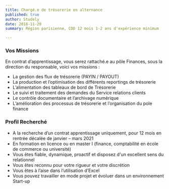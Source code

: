 ```yaml
---
title: Chargé.e de trésorerie en alternance
published: true
author: Studely
date: 2018-11-20
summary: Région parisienne, CDD 12 mois 1-2 ans d'expérience minimum

---
```

### <span class="has-text-primary">Vos Missions</span>

En contrat d’apprentissage, vous serez rattaché.e au pôle Finances, sous la direction du responsable, voici vos missions :

<ul>
    <li>La gestion des flux de trésorerie (PAYIN / PAYOUT)</li>
   <li> La production et l’optimisation des différents reportings de trésorerie</li>
    <li>L’alimentation des tableaux de bord de Trésorerie</li>
    <li>Le suivi et traitement des demandes du Service relations clients</li>
    <li>Le contrôle documentaire et l’archivage numérique</li>
   <li> L’amélioration des processus de trésorerie et l’organisation du pole finance</li>
</ul>

### <span class="has-text-primary"> Profil Recherché</span>

<ul>
    <li>A la recherche d’un contrat apprentissage uniquement, pour 12 mois en rentrée décalée de janvier – mars 2021</li>
    <li>En formation en licence ou en master I (finance, comptabilité en école de commerce ou université)</li>
    <li>Vous êtes fiable, dynamique, proactif et disposez d'un excellent sens du relationnel</li>
    <li>Vous êtes reconnu pour votre rigueur et votre discrétion</li>
    <li>Vous êtes à l’aise dans l’utilisation d’Excel</li>
    <li>Vous pouvez travailler en mode projet et évoluer dans un environnement Start-up</li>
</ul>
